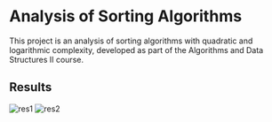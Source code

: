 # Analysis of Sorting Algorithms
This project is an analysis of sorting algorithms with quadratic and logarithmic complexity, developed as part of the Algorithms and Data Structures II course.

## Results
![res1](https://github.com/sth4rley/sorting-analysis/blob/main/assets/1.png?raw=true)
![res2](https://github.com/sth4rley/sorting-analysis/blob/main/assets/2.png?raw=true)